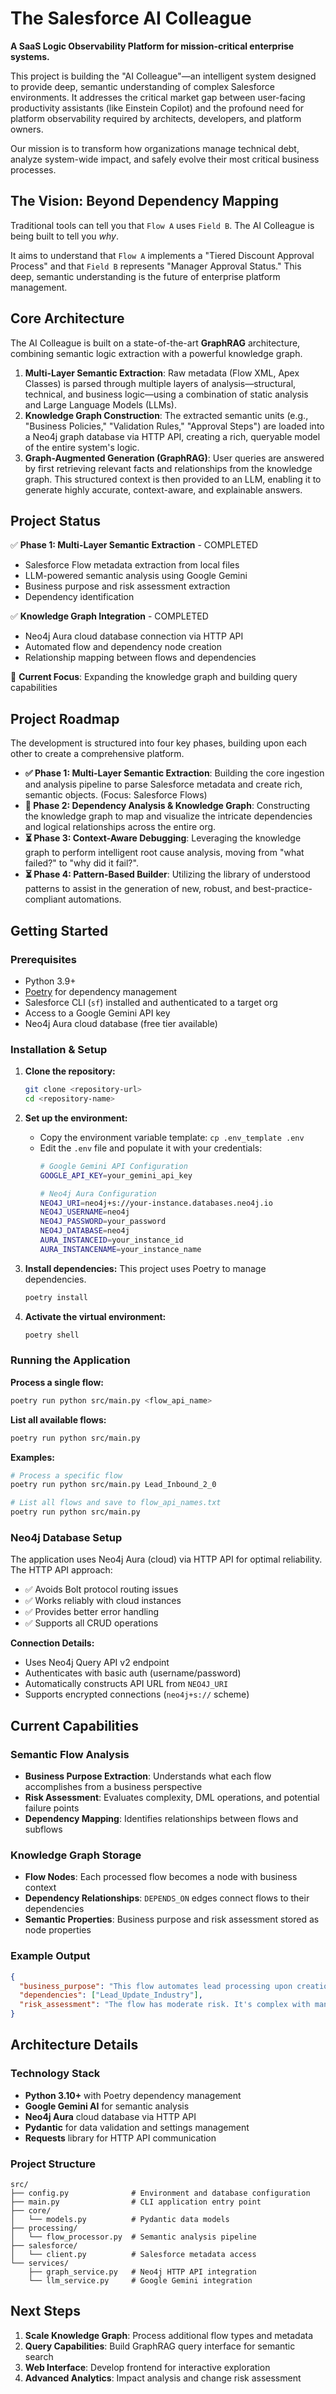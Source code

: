 # The Salesforce AI Colleague

**A SaaS Logic Observability Platform for mission-critical enterprise systems.**

This project is building the "AI Colleague"—an intelligent system designed to provide deep, semantic understanding of complex Salesforce environments. It addresses the critical market gap between user-facing productivity assistants (like Einstein Copilot) and the profound need for platform observability required by architects, developers, and platform owners.

Our mission is to transform how organizations manage technical debt, analyze system-wide impact, and safely evolve their most critical business processes.

## The Vision: Beyond Dependency Mapping

Traditional tools can tell you that `Flow A` uses `Field B`. The AI Colleague is being built to tell you *why*.

It aims to understand that `Flow A` implements a "Tiered Discount Approval Process" and that `Field B` represents "Manager Approval Status." This deep, semantic understanding is the future of enterprise platform management.

## Core Architecture

The AI Colleague is built on a state-of-the-art **GraphRAG** architecture, combining semantic logic extraction with a powerful knowledge graph.

1.  **Multi-Layer Semantic Extraction**: Raw metadata (Flow XML, Apex Classes) is parsed through multiple layers of analysis—structural, technical, and business logic—using a combination of static analysis and Large Language Models (LLMs).
2.  **Knowledge Graph Construction**: The extracted semantic units (e.g., "Business Policies," "Validation Rules," "Approval Steps") are loaded into a Neo4j graph database via HTTP API, creating a rich, queryable model of the entire system's logic.
3.  **Graph-Augmented Generation (GraphRAG)**: User queries are answered by first retrieving relevant facts and relationships from the knowledge graph. This structured context is then provided to an LLM, enabling it to generate highly accurate, context-aware, and explainable answers.

## Project Status

✅ **Phase 1: Multi-Layer Semantic Extraction** - COMPLETED
- Salesforce Flow metadata extraction from local files
- LLM-powered semantic analysis using Google Gemini
- Business purpose and risk assessment extraction
- Dependency identification

✅ **Knowledge Graph Integration** - COMPLETED  
- Neo4j Aura cloud database connection via HTTP API
- Automated flow and dependency node creation
- Relationship mapping between flows and dependencies

🔄 **Current Focus**: Expanding the knowledge graph and building query capabilities

## Project Roadmap

The development is structured into four key phases, building upon each other to create a comprehensive platform.

*   **✅ Phase 1: Multi-Layer Semantic Extraction**: Building the core ingestion and analysis pipeline to parse Salesforce metadata and create rich, semantic objects. (Focus: Salesforce Flows)
*   **🔄 Phase 2: Dependency Analysis & Knowledge Graph**: Constructing the knowledge graph to map and visualize the intricate dependencies and logical relationships across the entire org.
*   **⏳ Phase 3: Context-Aware Debugging**: Leveraging the knowledge graph to perform intelligent root cause analysis, moving from "what failed?" to "why did it fail?".
*   **⏳ Phase 4: Pattern-Based Builder**: Utilizing the library of understood patterns to assist in the generation of new, robust, and best-practice-compliant automations.

## Getting Started

### Prerequisites

*   Python 3.9+
*   [Poetry](https://python-poetry.org/docs/#installation) for dependency management
*   Salesforce CLI (`sf`) installed and authenticated to a target org
*   Access to a Google Gemini API key
*   Neo4j Aura cloud database (free tier available)

### Installation & Setup

1.  **Clone the repository:**
    ```bash
    git clone <repository-url>
    cd <repository-name>
    ```

2.  **Set up the environment:**
    *   Copy the environment variable template: `cp .env_template .env`
    *   Edit the `.env` file and populate it with your credentials:
        ```bash
        # Google Gemini API Configuration
        GOOGLE_API_KEY=your_gemini_api_key
        
        # Neo4j Aura Configuration
        NEO4J_URI=neo4j+s://your-instance.databases.neo4j.io
        NEO4J_USERNAME=neo4j
        NEO4J_PASSWORD=your_password
        NEO4J_DATABASE=neo4j
        AURA_INSTANCEID=your_instance_id
        AURA_INSTANCENAME=your_instance_name
        ```

3.  **Install dependencies:**
    This project uses Poetry to manage dependencies.
    ```bash
    poetry install
    ```

4.  **Activate the virtual environment:**
    ```bash
    poetry shell
    ```

### Running the Application

**Process a single flow:**
```bash
poetry run python src/main.py <flow_api_name>
```

**List all available flows:**
```bash
poetry run python src/main.py
```

**Examples:**
```bash
# Process a specific flow
poetry run python src/main.py Lead_Inbound_2_0

# List all flows and save to flow_api_names.txt
poetry run python src/main.py
```

### Neo4j Database Setup

The application uses Neo4j Aura (cloud) via HTTP API for optimal reliability. The HTTP API approach:
- ✅ Avoids Bolt protocol routing issues
- ✅ Works reliably with cloud instances  
- ✅ Provides better error handling
- ✅ Supports all CRUD operations

**Connection Details:**
- Uses Neo4j Query API v2 endpoint
- Authenticates with basic auth (username/password)
- Automatically constructs API URL from `NEO4J_URI`
- Supports encrypted connections (`neo4j+s://` scheme)

## Current Capabilities

### Semantic Flow Analysis
- **Business Purpose Extraction**: Understands what each flow accomplishes from a business perspective
- **Risk Assessment**: Evaluates complexity, DML operations, and potential failure points
- **Dependency Mapping**: Identifies relationships between flows and subflows

### Knowledge Graph Storage
- **Flow Nodes**: Each processed flow becomes a node with business context
- **Dependency Relationships**: `DEPENDS_ON` edges connect flows to their dependencies
- **Semantic Properties**: Business purpose and risk assessment stored as node properties

### Example Output
```json
{
  "business_purpose": "This flow automates lead processing upon creation or update, assigning tasks, updating lead fields based on criteria like social media followers and base plan availability, and pushing events to EventBridge for further processing.",
  "dependencies": ["Lead_Update_Industry"],
  "risk_assessment": "The flow has moderate risk. It's complex with many decision points and DML operations (updates to Leads and Tasks, and creation of custom events). Thorough testing and monitoring are critical."
}
```

## Architecture Details

### Technology Stack
- **Python 3.10+** with Poetry dependency management
- **Google Gemini AI** for semantic analysis
- **Neo4j Aura** cloud database via HTTP API
- **Pydantic** for data validation and settings management
- **Requests** library for HTTP API communication

### Project Structure
```
src/
├── config.py              # Environment and database configuration
├── main.py                # CLI application entry point
├── core/
│   └── models.py          # Pydantic data models
├── processing/
│   └── flow_processor.py  # Semantic analysis pipeline
├── salesforce/
│   └── client.py          # Salesforce metadata access
└── services/
    ├── graph_service.py   # Neo4j HTTP API integration
    └── llm_service.py     # Google Gemini integration
```

## Next Steps

1. **Scale Knowledge Graph**: Process additional flow types and metadata
2. **Query Capabilities**: Build GraphRAG query interface for semantic search
3. **Web Interface**: Develop frontend for interactive exploration
4. **Advanced Analytics**: Impact analysis and change risk assessment 
